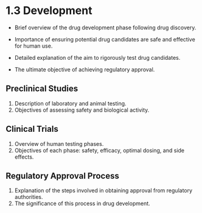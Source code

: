 # 1.3 Development

-   Brief overview of the drug development phase following drug discovery.
-   Importance of ensuring potential drug candidates are safe and effective for human use.

-   Detailed explanation of the aim to rigorously test drug candidates.
-   The ultimate objective of achieving regulatory approval.

## Preclinical Studies

1.  Description of laboratory and animal testing.
2.  Objectives of assessing safety and biological activity.

## Clinical Trials

1.  Overview of human testing phases.
2.  Objectives of each phase: safety, efficacy, optimal dosing, and side effects.

## Regulatory Approval Process

1.  Explanation of the steps involved in obtaining approval from regulatory authorities.
2.  The significance of this process in drug development.

<!-- REFERENCES -->

[^rosa2023pharmaceutical]: Chapter 4 of Rosa, J. M. C. (2023). *Pharmaceutical chemistry: Drug design and action*. Walter de Gruyter GmbH & Co KG.
[^kumar2022drug]: Chapter 4 of Kumar, T. D. A. (2022). *Drug design: A conceptual overview*. CRC Press. DOI: [10.1201/9781003298755](https://doi.org/10.1201/9781003298755)
[^stromgaard2017textbook]: Chapter 1 of Strømgaard, K., Krogsgaard-Larsen, P., Madsen, U. (2017). *Textbook of drug design and discovery*. CRC Press.
